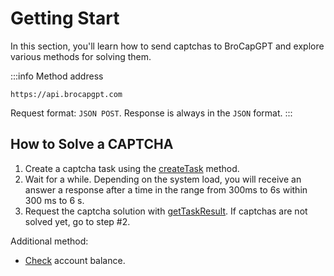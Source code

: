 ﻿---
sidebar_position: 0
---

# Getting Start

In this section, you'll learn how to send captchas to BroCapGPT and explore various methods for solving them.

:::info Method address
```http
https://api.brocapgpt.com
```
Request format: `JSON POST`.
Response is always in the `JSON` format.
:::


## **How to Solve a CAPTCHA**

1. Create a captcha task using the [createTask](api/methods/create-task.md) method.
2. Wait for a while. Depending on the system load, you will receive an answer a response after a time in the range from 300ms to 6s within 300 ms to 6 s.
3. Request the captcha solution with [getTaskResult](api/methods/get-task-result.md). If captchas are not solved yet, go to step #2. 

Additional method:

- [Check](api/methods/get-balance.md) account balance.

